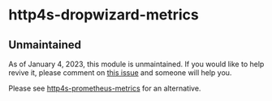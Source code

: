 # http4s-dropwizard-metrics

## Unmaintained

As of January 4, 2023, this module is unmaintained.  If you would like to help revive it, please comment on [this issue](https://github.com/http4s/http4s-dropwizard-metrics/issues/1) and someone will help you.

Please see [http4s-prometheus-metrics](https://github.com/http4s/http4s-prometheus-metrics) for an alternative.
